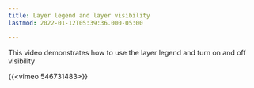 ```yaml
---
title: Layer legend and layer visibility
lastmod: 2022-01-12T05:39:36.000-05:00

---
```

This video demonstrates how to use the layer legend and turn on and off visibility

{{<vimeo 546731483>}}